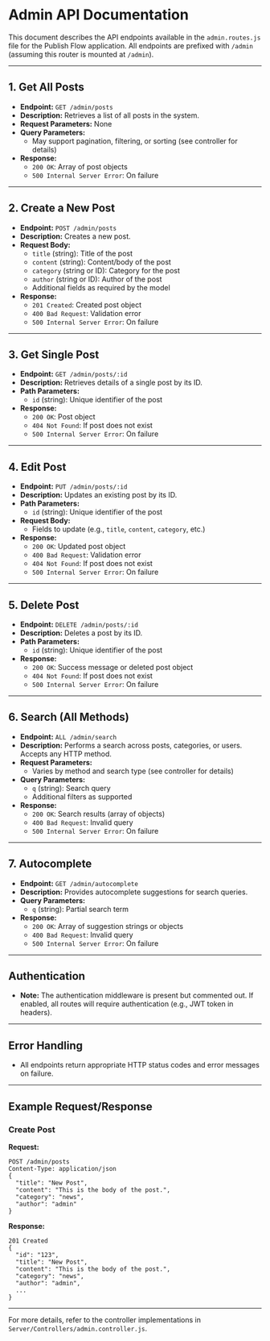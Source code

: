 # Admin API Documentation

This document describes the API endpoints available in the `admin.routes.js` file for the Publish Flow application. All endpoints are prefixed with `/admin` (assuming this router is mounted at `/admin`).

---

## 1. Get All Posts

- **Endpoint:** `GET /admin/posts`
- **Description:** Retrieves a list of all posts in the system.
- **Request Parameters:** None
- **Query Parameters:**
  - May support pagination, filtering, or sorting (see controller for details)
- **Response:**
  - `200 OK`: Array of post objects
  - `500 Internal Server Error`: On failure

---

## 2. Create a New Post

- **Endpoint:** `POST /admin/posts`
- **Description:** Creates a new post.
- **Request Body:**
  - `title` (string): Title of the post
  - `content` (string): Content/body of the post
  - `category` (string or ID): Category for the post
  - `author` (string or ID): Author of the post
  - Additional fields as required by the model
- **Response:**
  - `201 Created`: Created post object
  - `400 Bad Request`: Validation error
  - `500 Internal Server Error`: On failure

---

## 3. Get Single Post

- **Endpoint:** `GET /admin/posts/:id`
- **Description:** Retrieves details of a single post by its ID.
- **Path Parameters:**
  - `id` (string): Unique identifier of the post
- **Response:**
  - `200 OK`: Post object
  - `404 Not Found`: If post does not exist
  - `500 Internal Server Error`: On failure

---

## 4. Edit Post

- **Endpoint:** `PUT /admin/posts/:id`
- **Description:** Updates an existing post by its ID.
- **Path Parameters:**
  - `id` (string): Unique identifier of the post
- **Request Body:**
  - Fields to update (e.g., `title`, `content`, `category`, etc.)
- **Response:**
  - `200 OK`: Updated post object
  - `400 Bad Request`: Validation error
  - `404 Not Found`: If post does not exist
  - `500 Internal Server Error`: On failure

---

## 5. Delete Post

- **Endpoint:** `DELETE /admin/posts/:id`
- **Description:** Deletes a post by its ID.
- **Path Parameters:**
  - `id` (string): Unique identifier of the post
- **Response:**
  - `200 OK`: Success message or deleted post object
  - `404 Not Found`: If post does not exist
  - `500 Internal Server Error`: On failure

---

## 6. Search (All Methods)

- **Endpoint:** `ALL /admin/search`
- **Description:** Performs a search across posts, categories, or users. Accepts any HTTP method.
- **Request Parameters:**
  - Varies by method and search type (see controller for details)
- **Query Parameters:**
  - `q` (string): Search query
  - Additional filters as supported
- **Response:**
  - `200 OK`: Search results (array of objects)
  - `400 Bad Request`: Invalid query
  - `500 Internal Server Error`: On failure

---

## 7. Autocomplete

- **Endpoint:** `GET /admin/autocomplete`
- **Description:** Provides autocomplete suggestions for search queries.
- **Query Parameters:**
  - `q` (string): Partial search term
- **Response:**
  - `200 OK`: Array of suggestion strings or objects
  - `400 Bad Request`: Invalid query
  - `500 Internal Server Error`: On failure

---

## Authentication

- **Note:** The authentication middleware is present but commented out. If enabled, all routes will require authentication (e.g., JWT token in headers).

---

## Error Handling

- All endpoints return appropriate HTTP status codes and error messages on failure.

---

## Example Request/Response

### Create Post

**Request:**
```http
POST /admin/posts
Content-Type: application/json
{
  "title": "New Post",
  "content": "This is the body of the post.",
  "category": "news",
  "author": "admin"
}
```

**Response:**
```http
201 Created
{
  "id": "123",
  "title": "New Post",
  "content": "This is the body of the post.",
  "category": "news",
  "author": "admin",
  ...
}
```

---

For more details, refer to the controller implementations in `Server/Controllers/admin.controller.js`.
